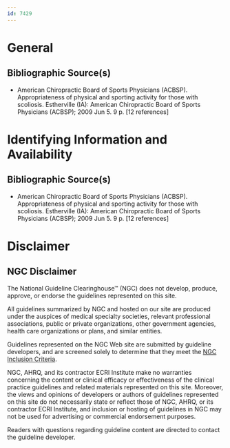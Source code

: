 ```yaml
---
id: 7429
---
```


# General

## Bibliographic Source(s)

- American Chiropractic Board of Sports Physicians (ACBSP). Appropriateness of physical and sporting activity for those with scoliosis. Estherville (IA): American Chiropractic Board of Sports Physicians (ACBSP); 2009 Jun 5. 9 p. [12 references]

# Identifying Information and Availability

## Bibliographic Source(s)

- American Chiropractic Board of Sports Physicians (ACBSP). Appropriateness of physical and sporting activity for those with scoliosis. Estherville (IA): American Chiropractic Board of Sports Physicians (ACBSP); 2009 Jun 5. 9 p. [12 references]

# Disclaimer

## NGC Disclaimer

The National Guideline Clearinghouse™ (NGC) does not develop, produce, approve, or endorse the guidelines represented on this site.

All guidelines summarized by NGC and hosted on our site are produced under the auspices of medical specialty societies, relevant professional associations, public or private organizations, other government agencies, health care organizations or plans, and similar entities.

Guidelines represented on the NGC Web site are submitted by guideline developers, and are screened solely to determine that they meet the [NGC Inclusion Criteria](/help-and-about/summaries/inclusion-criteria).

NGC, AHRQ, and its contractor ECRI Institute make no warranties concerning the content or clinical efficacy or effectiveness of the clinical practice guidelines and related materials represented on this site. Moreover, the views and opinions of developers or authors of guidelines represented on this site do not necessarily state or reflect those of NGC, AHRQ, or its contractor ECRI Institute, and inclusion or hosting of guidelines in NGC may not be used for advertising or commercial endorsement purposes.

Readers with questions regarding guideline content are directed to contact the guideline developer.

